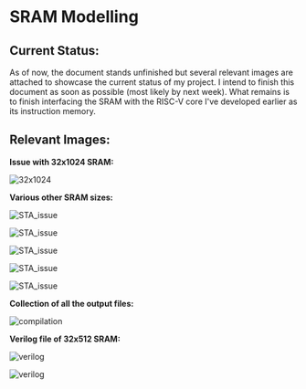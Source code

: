 # SRAM Modelling

## Current Status:

   As of now, the document stands unfinished but several relevant images are attached to showcase the current status of my project. I intend to finish this document as soon as possible (most likely by next week). What remains is to finish interfacing the SRAM with the RISC-V core I've developed earlier as its instruction memory.
   
## Relevant Images:
   
   **Issue with 32x1024 SRAM:**
   
   ![32x1024](../Week%209/images/Capture14.PNG)
   
   **Various other SRAM sizes:**
   
   ![STA_issue](../Week%209/images/Capture16.PNG)
   
   ![STA_issue](../Week%209/images/Capture17.PNG)
   
   ![STA_issue](../Week%209/images/Capture20.PNG)
   
   ![STA_issue](../Week%209/images/Capture21.PNG)
   
   ![STA_issue](../Week%209/images/Capture22.PNG)
   
   **Collection of all the output files:**
   
   ![compilation](../Week%209/images/Capture23.PNG)
   
   **Verilog file of 32x512 SRAM:**
   
   ![verilog](../Week%209/images/Capture24.PNG)
   
   ![verilog](../Week%209/images/Capture25.PNG)
